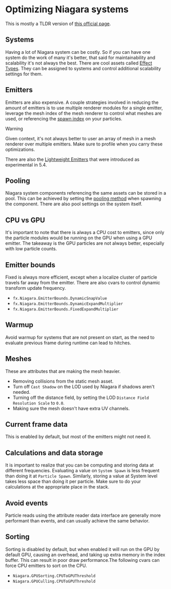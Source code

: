 # Optimizing Niagara systems

This is mostly a TLDR version of [this official page](https://dev.epicgames.com/community/learning/tutorials/15PL/unreal-engine-optimizing-niagara-scalability-and-best-practices).

## Systems

Having a lot of Niagara system can be costly. So if you can have one system do the work of many it's better, that said for maintainability and scalability it's not always the best. There are cool assets called [Effect Types](https://dev.epicgames.com/documentation/en-us/unreal-engine/performance-budgeting-using-effect-types-in-niagara-for-unreal-engine?application_version=5.0). They can be assigned to systems and control additional scalability settings for them.

## Emitters

Emitters are also expensive. A couple strategies involved in reducing the amount of emitters is to use multiple renderer modules for a single emitter, leverage the mesh index of the mesh renderer to control what meshes are used, or referencing the [spawn index](https://www.youtube.com/watch?v=oX6uiPWXJDY&t=1120s) on your particles.

> [!Warning]  
> Given context, it's not always better to user an array of mesh in a mesh renderer over multiple emitters. Make sure to profile when you carry these optimizations.

There are also the [Lightweight Emitters](https://dev.epicgames.com/documentation/en-us/unreal-engine/niagara-lightweight-emitters) that were introduced as experimental in 5.4.

## Pooling

Niagara system components referencing the same assets can be stored in a pool. This can be achieved by setting the [pooling method](https://dev.epicgames.com/documentation/en-us/unreal-engine/API/Plugins/Niagara/ENCPoolMethod?application_version=4.27) when spawning the component. There are also pool settings on the system itself.

## CPU vs GPU

It's important to note that there is always a CPU cost to emitters, since only the particle modules would be running on the GPU when using a GPU emitter. The takeaway is the GPU particles are not always better, especially with low particle counts.

## Emitter bounds

Fixed is always more efficient, except when a localize cluster of particle travels far away from the emitter. There are also cvars to control dynamic transform update frequency.

- `fx.Niagara.EmitterBounds.DynamicSnapValue`
- `fx.Niagara.EmitterBounds.DynamicExpandMultiplier`
- `fx.Niagara.EmitterBounds.FixedExpandMultiplier`

## Warmup

Avoid warmup for systems that are not present on start, as the need to evaluate previous frame during runtime can lead to hitches.

## Meshes

These are attributes that are making the mesh heavier.

- Removing collisions from the static mesh asset.
- Turn off `Cast Shadow` on the LOD used by Niagara if shadows aren't needed.
- Turning off the distance field, by setting the LOD `Distance Field Resolution Scale` to `0.0`.
- Making sure the mesh doesn't have extra UV channels.

## Current frame data

This is enabled by default, but most of the emitters might not need it.

## Calculations and data storage

It is important to realize that you can be computing and storing data at different frequencies. Evaluating a value on `System Spawn` is less frequent than doing it at `Particle Spawn`. Similarly, storing a value at System level takes less space than doing it per particle. Make sure to do your calculations at the appropriate place in the stack.

## Avoid events

Particle reads using the attribute reader data interface are generally more performant than events, and can usually achieve the same behavior.

## Sorting

Sorting is disabled by default, but when enabled it will run on the GPU by default GPU, causing an overhead, and taking up extra memory in the index buffer. This can result in poor draw performance.The following cvars can force CPU emitters to sort on the CPU.

- `Niagara.GPUSorting.CPUToGPUThreshold`
- `Niagara.GPUCulling.CPUToGPUThreshold`
